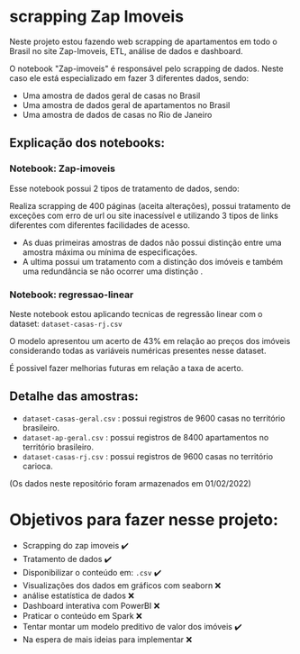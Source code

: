 # scrapping Zap Imoveis
Neste projeto estou fazendo web scrapping de apartamentos em todo o Brasil no site Zap-Imoveis, ETL, análise de dados e dashboard. 

O notebook "Zap-imoveis" é responsável pelo scrapping de dados. Neste caso ele está especializado em fazer 3 diferentes dados, sendo: 

* Uma amostra de dados geral de casas no Brasil
* Uma amostra de dados geral de apartamentos no Brasil  
* Uma amostra de dados de casas no Rio de Janeiro  

## Explicação dos notebooks:

### Notebook: Zap-imoveis
Esse notebook possui 2 tipos de tratamento de dados, sendo:

Realiza scrapping de 400 páginas (aceita alterações), possui tratamento de exceções com erro de url ou site inacessível e utilizando 3 tipos de links diferentes com diferentes facilidades de acesso. 

* As duas primeiras amostras de dados não possui distinção entre uma amostra máxima ou mínima de especificações.
* A ultima possui um tratamento com a distinção dos imóveis e também uma redundância se não ocorrer uma distinção .

### Notebook: regressao-linear

Neste notebook estou aplicando tecnicas de regressão linear com o dataset: `dataset-casas-rj.csv`

O modelo apresentou um acerto de 43% em relação ao preços dos imóveis considerando todas as variáveis numéricas presentes nesse dataset.

É possivel fazer melhorias futuras em relação a taxa de acerto. 

## Detalhe das amostras:

* `dataset-casas-geral.csv` : possui registros de 9600 casas no território brasileiro.
* `dataset-ap-geral.csv` : possui registros de 8400 apartamentos no território brasileiro.
* `dataset-casas-rj.csv` : possui registros de 9600 casas no território carioca.

(Os dados neste repositório foram armazenados em 01/02/2022)

# Objetivos para fazer nesse projeto:

* Scrapping do zap imoveis :heavy_check_mark:
* Tratamento de dados :heavy_check_mark:
* Disponibilizar o conteúdo em: `.csv` :heavy_check_mark:
* Visualizações dos dados em gráficos com seaborn :x:
* análise estatística de dados :x:
* Dashboard interativa com PowerBI :x:
* Praticar o conteúdo em Spark :x:
* Tentar montar um modelo preditivo de valor dos imóveis :heavy_check_mark:
* Na espera de mais ideias para implementar :x:
